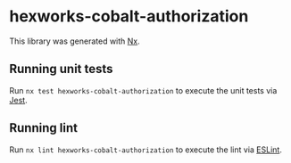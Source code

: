 # hexworks-cobalt-authorization

This library was generated with [Nx](https://nx.dev).

## Running unit tests

Run `nx test hexworks-cobalt-authorization` to execute the unit tests via [Jest](https://jestjs.io).

## Running lint

Run `nx lint hexworks-cobalt-authorization` to execute the lint via [ESLint](https://eslint.org/).
